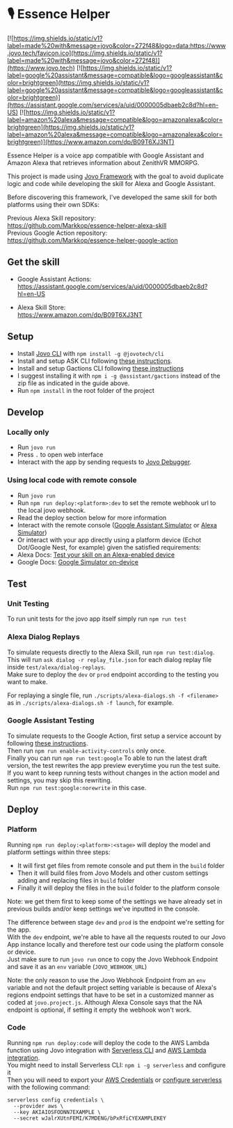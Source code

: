 # 🎙️ Essence Helper

[![https://img.shields.io/static/v1?label=made%20with&message=jovo&color=272f48&logo=data:https://www.jovo.tech/favicon.ico](https://img.shields.io/static/v1?label=made%20with&message=jovo&color=272f48)](https://www.jovo.tech)
[![https://img.shields.io/static/v1?label=google%20assistant&message=compatible&logo=googleassistant&color=brightgreen](https://img.shields.io/static/v1?label=google%20assistant&message=compatible&logo=googleassistant&color=brightgreen)](https://assistant.google.com/services/a/uid/0000005dbaeb2c8d?hl=en-US)
[![https://img.shields.io/static/v1?label=amazon%20alexa&message=compatible&logo=amazonalexa&color=brightgreen](https://img.shields.io/static/v1?label=amazon%20alexa&message=compatible&logo=amazonalexa&color=brightgreen)](https://www.amazon.com/dp/B09T6XJ3NT)

Essence Helper is a voice app compatible with Google Assistant and Amazon Alexa that retrieves information about ZenithVR MMORPG.

This project is made using [Jovo Framework](https://www.jovo.tech) with the goal to avoid duplicate logic and code while developing the skill for Alexa and Google Assistant.  

Before discovering this framework, I've developed the same skill for both platforms using their own SDKs:

Previous Alexa Skill repository:  
https://github.com/Markkop/essence-helper-alexa-skill  
Previous Google Action repository:  
https://github.com/Markkop/essence-helper-google-action

## Get the skill

- Google Assistant Actions:  
https://assistant.google.com/services/a/uid/0000005dbaeb2c8d?hl=en-US

- Alexa Skill Store:  
https://www.amazon.com/dp/B09T6XJ3NT

## Setup

- Install [Jovo CLI](https://www.jovo.tech/docs/cli) with `npm install -g @jovotech/cli`
- Install and setup ASK CLI following [these instructions](https://developer.amazon.com/en-US/docs/alexa/smapi/quick-start-alexa-skills-kit-command-line-interface.html).
- Install and setup Gactions CLI following [these instructions](https://developers.google.com/assistant/actionssdk/gactions)
- I suggest installing it with `npm i -g @assistant/gactions` instead of the zip file as indicated in the guide above.
- Run `npm install` in the root folder of the project

## Develop

### Locally only

- Run `jovo run`
- Press `.` to open web interface
- Interact with the app by sending requests to [Jovo Debugger](https://www.jovo.tech/docs/debugger).

### Using local code with remote console

- Run `jovo run`
- Run `npm run deploy:<platform>:dev` to set the remote webhook url to the local jovo webhook.
- Read the deploy section below for more information
- Interact with the remote console ([Google Assistant Simulator](https://developers.google.com/assistant/console/simulator) or [Alexa Simulator](https://developer.amazon.com/en-US/docs/alexa/devconsole/alexa-simulator.html))
- Or interact with your app directly using a platform device (Echot Dot/Google Nest, for example) given the satisfied requirements:
- Alexa Docs: [Test your skill on an Alexa-enabled device](https://developer.amazon.com/en-US/docs/alexa/test/test-your-skill-overview.html#alexa-device)
- Google Docs: [Google Simulator on-device](https://developers.google.com/assistant/console/simulator#on-device_testing)

## Test

### Unit Testing

To run unit tests for the jovo app itself simply run `npm run test`

### Alexa Dialog Replays

To simulate requests directly to the Alexa Skill, run `npm run test:dialog`.  
This will run `ask dialog -r replay_file.json` for each dialog replay file inside `test/alexa/dialog-replays`.  
Make sure to deploy the `dev` or `prod` endpoint according to the testing you want to make.

For replaying a single file, run `./scripts/alexa-dialogs.sh -f <filename>` as in `./scripts/alexa-dialogs.sh -f launch`, for example.

### Google Assistant Testing

To simulate requests to the Google Action, first setup a service account by following [these instructions](https://github.com/actions-on-google/actions-builder-conversation-components-nodejs/blob/master/README.md#running-tests).  
Then run `npm run enable-activity-controls` only once.  
Finally you can run `npm run test:google`
To able to run the latest draft version, the test rewrites the app preview everytime you run the test suite.  
If you want to keep running tests without changes in the action model and settings, you may skip this rewriting.  
Run `npm run test:google:norewrite` in this case.  

## Deploy

### Platform
Running `npm run deploy:<platform>:<stage>` will deploy the model and platform settings within three steps:

* It will first get files from remote console and put them in the `build` folder
* Then it will build files from Jovo Models and other custom settings adding and replacing files in `build` folder
* Finally it will deploy the files in the `build` folder to the platform console

Note: we get them first to keep some of the settings we have already set in previous builds and/or keep settings we've inputted in the console.

The difference between stage `dev` and `prod` is the endpoint we're setting for the app.  
With the `dev` endpoint, we're able to have all the requests routed to our Jovo App instance locally and therefore test our code using the platform console or device.  
Just make sure to run `jovo run` once to copy the Jovo Webhook Endpoint and save it as an `env` variable (`JOVO_WEBHOOK_URL`)

Note: the only reason to use the Jovo Webhook Endpoint from an `env` variable and not the default project setting variable is because of Alexa's regions endpoint settings that have to be set in a customized manner as coded at `jovo.project.js`. Although Alexa Console says that the NA endpoint is optional, if setting it empty the webhook won't work. 

### Code
Running `npm run deploy:code` will deploy the code to the AWS Lambda function using Jovo integration with [Serverless CLI](https://www.jovo.tech/marketplace/target-serverless) and [AWS Lambda integration](https://www.jovo.tech/marketplace/server-lambda).  
You might need to install Serverless CLI: `npm i -g serverless` and configure it  
Then you will need to export your [AWS Credentials](https://docs.aws.amazon.com/powershell/latest/userguide/pstools-appendix-sign-up.html) or [configure serverless]((https://www.serverless.com/framework/docs/providers/aws/guide/credentials/)) with the following command:

```	
serverless config credentials \
  --provider aws \
  --key AKIAIOSFODNN7EXAMPLE \
  --secret wJalrXUtnFEMI/K7MDENG/bPxRfiCYEXAMPLEKEY
```